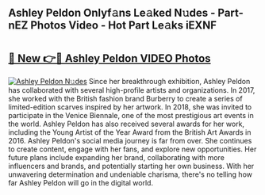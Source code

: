 ## Ashley Peldon Onlyf𝚊ns Le𝚊ked N𝚞des - Part-nEZ Photos Video - Hot Part Le𝚊ks iEXNF

# <h2><a href="http://ac11223.deff.icu/?id=Ashley+Peldon">🔗 New 👉🔴 Ashley Peldon VIDEO Photos</a></h2>

[![Ashley Peldon N𝚞des](https://i.imgur.com/rIISA9y.gif)](http://ac11223.deff.icu/?id=Ashley+Peldon)
Since her breakthrough exhibition, Ashley Peldon has collaborated with several high-profile artists and organizations. In 2017, she worked with the British fashion brand Burberry to create a series of limited-edition scarves inspired by her artwork. In 2018, she was invited to participate in the Venice Biennale, one of the most prestigious art events in the world. Ashley Peldon has also received several awards for her work, including the Young Artist of the Year Award from the British Art Awards in 2016. Ashley Peldon's social media journey is far from over. She continues to create content, engage with her fans, and explore new opportunities. Her future plans include expanding her brand, collaborating with more influencers and brands, and potentially starting her own business. With her unwavering determination and undeniable charisma, there's no telling how far Ashley Peldon will go in the digital world.

